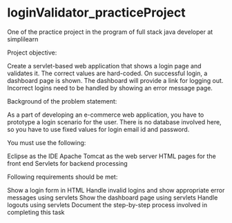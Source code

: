 # loginValidator_practiceProject
One of the practice project in the program of full stack java developer at simplilearn

Project objective:

Create a servlet-based web application that shows a login page and validates it. The correct values are hard-coded. On successful login, a dashboard page is shown. The dashboard will provide a link for logging out. Incorrect logins need to be handled by showing an error message page.

 

Background of the problem statement:

As a part of developing an e-commerce web application, you have to prototype a login scenario for the user. There is no database involved here, so you have to use fixed values for login email id and password.

 

You must use the following:

Eclipse as the IDE
Apache Tomcat as the web server
HTML pages for the front end
Servlets for backend processing
 

Following requirements should be met:

Show a login form in HTML
Handle invalid logins and show appropriate error messages using servlets
Show the dashboard page using servlets
Handle logouts using servlets
Document the step-by-step process involved in completing this task
